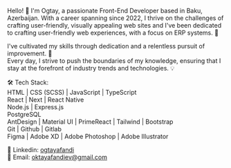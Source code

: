 Hello! 👋 I'm Ogtay, a passionate Front-End Developer based in Baku, Azerbaijan. With a career spanning since 2022, I thrive on the challenges of crafting user-friendly, visually appealing web sites and I've been dedicated to crafting user-friendly web experiences, with a focus on ERP systems. 🚀

I've cultivated my skills through dedication and a relentless pursuit of improvement. 🎯
<br/>
Every day, I strive to push the boundaries of my knowledge, ensuring that I stay at the forefront of industry trends and technologies. 💡
<br/>

🛠️ Tech Stack:
<br/>
HTML | CSS (SCSS) | JavaScript | TypeScript
<br/>
React | Next | React Native
<br/>
Node.js | Express.js
<br/>
PostgreSQL
<br/>
AntDesign | Material UI | PrimeReact | Tailwind | Bootstrap
<br/>
Git | Github | Gitlab
<br/>
Figma | Adobe XD | Adobe Photoshop | Adobe Illustrator

💬 Linkedin: <a href="https://www.linkedin.com/in/ogtayafandi/">ogtayafandi</a>
<br/>
📩 Email: <a href="mailto:oktayafandiev@gmail.com">oktayafandiev@gmail.com</a>
